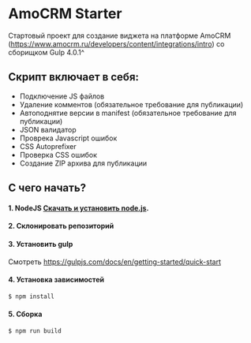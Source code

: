 # AmoCRM Starter
Стартовый проект для создание виджета на платформе AmoCRM (https://www.amocrm.ru/developers/content/integrations/intro) со сборищком Gulp 4.0.1^

## Скрипт включает в себя:
* Подключение JS файлов
* Удаление комментов (обязательное требование для публикации)
* Автоподнятие версии в manifest (обязательное требование для публикации)
* JSON валидатор
* Проврека Javascript ошибок 
* CSS Autoprefixer
* Проверка CSS ошибок
* Создание ZIP архива для публикации

## С чего начать?

#### 1. NodeJS [Скачать и установить node.js](http://nodejs.org/download/).

#### 2. Склонировать репозиторий

#### 3. Установить gulp

Смотреть https://gulpjs.com/docs/en/getting-started/quick-start

#### 4. Установка зависимостей

```sh
$ npm install
```

#### 5. Сборка
```sh
$ npm run build
```

